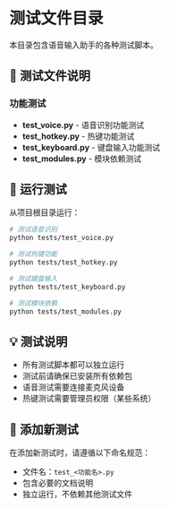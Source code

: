 # 测试文件目录

本目录包含语音输入助手的各种测试脚本。

## 📁 测试文件说明

### 功能测试
- **test_voice.py** - 语音识别功能测试
- **test_hotkey.py** - 热键功能测试
- **test_keyboard.py** - 键盘输入功能测试
- **test_modules.py** - 模块依赖测试

## 🚀 运行测试

从项目根目录运行：

```bash
# 测试语音识别
python tests/test_voice.py

# 测试热键功能
python tests/test_hotkey.py

# 测试键盘输入
python tests/test_keyboard.py

# 测试模块依赖
python tests/test_modules.py
```

## 💡 测试说明

- 所有测试脚本都可以独立运行
- 测试前请确保已安装所有依赖包
- 语音测试需要连接麦克风设备
- 热键测试需要管理员权限（某些系统）

## 🔧 添加新测试

在添加新测试时，请遵循以下命名规范：
- 文件名：`test_<功能名>.py`
- 包含必要的文档说明
- 独立运行，不依赖其他测试文件 